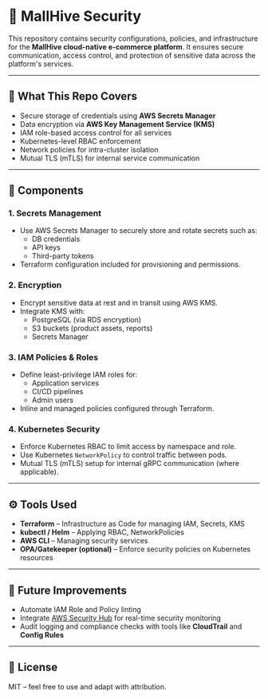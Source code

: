 # 🔐 MallHive Security

This repository contains security configurations, policies, and infrastructure for the **MallHive cloud-native e-commerce platform**. It ensures secure communication, access control, and protection of sensitive data across the platform's services.

---

## 📄 What This Repo Covers

- Secure storage of credentials using **AWS Secrets Manager**
- Data encryption via **AWS Key Management Service (KMS)**
- IAM role-based access control for all services
- Kubernetes-level RBAC enforcement
- Network policies for intra-cluster isolation
- Mutual TLS (mTLS) for internal service communication

---

## 🔑 Components

### 1. **Secrets Management**
- Use AWS Secrets Manager to securely store and rotate secrets such as:
  - DB credentials
  - API keys
  - Third-party tokens
- Terraform configuration included for provisioning and permissions.

### 2. **Encryption**
- Encrypt sensitive data at rest and in transit using AWS KMS.
- Integrate KMS with:
  - PostgreSQL (via RDS encryption)
  - S3 buckets (product assets, reports)
  - Secrets Manager

### 3. **IAM Policies & Roles**
- Define least-privilege IAM roles for:
  - Application services
  - CI/CD pipelines
  - Admin users
- Inline and managed policies configured through Terraform.

### 4. **Kubernetes Security**
- Enforce Kubernetes RBAC to limit access by namespace and role.
- Use Kubernetes `NetworkPolicy` to control traffic between pods.
- Mutual TLS (mTLS) setup for internal gRPC communication (where applicable).

---

## ⚙️ Tools Used

- **Terraform** – Infrastructure as Code for managing IAM, Secrets, KMS
- **kubectl / Helm** – Applying RBAC, NetworkPolicies
- **AWS CLI** – Managing security services
- **OPA/Gatekeeper (optional)** – Enforce security policies on Kubernetes resources

---

## 📌 Future Improvements

- Automate IAM Role and Policy linting
- Integrate [AWS Security Hub](https://aws.amazon.com/security-hub/) for real-time security monitoring
- Audit logging and compliance checks with tools like **CloudTrail** and **Config Rules**

---

## 🧾 License

MIT – feel free to use and adapt with attribution.
